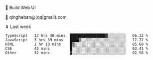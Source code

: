 🧙 Build Web UI

📧 qingheban@(qq|gmail).com

⬇ Last week

<!--START_SECTION:waka-->

```text
TypeScript   13 hrs 40 mins  ████████████████▓░░░░░░░░   66.12 %
JavaScript   3 hrs 39 mins   ████▒░░░░░░░░░░░░░░░░░░░░   17.72 %
HTML         1 hr 10 mins    █▒░░░░░░░░░░░░░░░░░░░░░░░   05.68 %
CSS          42 mins         █░░░░░░░░░░░░░░░░░░░░░░░░   03.41 %
Other        32 mins         ▓░░░░░░░░░░░░░░░░░░░░░░░░   02.58 %
```

<!--END_SECTION:waka-->

<!--
**banqinghe/banqinghe** is a ✨ _special_ ✨ repository because its `README.md` (this file) appears on your GitHub profile.

Here are some ideas to get you started:

- 🔭 I’m currently working on ...
- 🌱 I’m currently learning ...
- 👯 I’m looking to collaborate on ...
- 🤔 I’m looking for help with ...
- 💬 Ask me about ...
- 📫 How to reach me: ...
- 😄 Pronouns: ...
- ⚡ Fun fact: ...
-->
